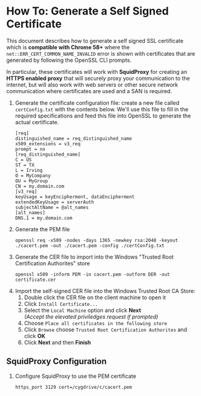 # How To: Generate a Self Signed Certificate
This document describes how to generate a self signed SSL certificate which is **compatible with Chrome 58+** where the `net::ERR_CERT_COMMON_NAME_INVALID` error is shown with certificates that are generated by following the OpenSSL CLI prompts. 

In particular, these certificates will work with **SquidProxy** for creating an **HTTPS enabled proxy** that will securely proxy your communication to the internet, but will also work with web servers or other secure network communication where certificates are used and a SAN is required.

1. Generate the certificate configuration file: create a new file called `certConfig.txt` with the contents below. We'll use this file to fill in the required specifications and feed this file into OpenSSL to generate the actual certificate.
    ```
    [req] 
    distinguished_name = req_distinguished_name 
    x509_extensions = v3_req 
    prompt = no 
    [req_distinguished_name] 
    C = US 
    ST = TX 
    L = Irving 
    O = MyCompany 
    OU = MyGroup 
    CN = my.domain.com 
    [v3_req] 
    keyUsage = keyEncipherment, dataEncipherment 
    extendedKeyUsage = serverAuth 
    subjectAltName = @alt_names 
    [alt_names] 
    DNS.1 = my.domain.com 
    ```
1. Generate the PEM file
    ```
    openssl req -x509 -nodes -days 1365 -newkey rsa:2048 -keyout ./cacert.pem -out ./cacert.pem -config ./certConfig.txt
    ```
1. Generate the CER file to import into the Windows "Trusted Root Certification Authorites" store
    ```
    openssl x509 -inform PEM -in cacert.pem -outform DER -out certificate.cer
    ```
1. Import the self-signed CER file into the Windows Trusted Root CA Store:
   1. Double click the CER file on the client machine to open it
   1. Click `Install Certificate...`
   1. Select the `Local Machine` option and click **Next**  
      *(Accept the elevated priviledges request if prompted)*
   1. Choose `Place all certificates in the following store`
   1. Click `Browse` choose `Trusted Root Certification Authorites` and click **OK**
   1. Click **Next** and then **Finish**

## SquidProxy Configuration
1. Configure SquidProxy to use the PEM certificate
    ```
    https_port 3129 cert=/cygdrive/c/cacert.pem
    ```
